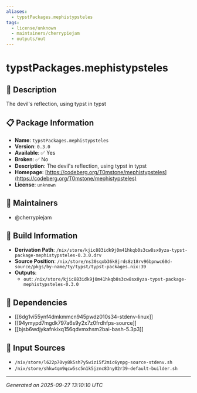 ```yaml
---
aliases:
  - typstPackages.mephistypsteles
tags:
  - license/unknown
  - maintainers/cherrypiejam
  - outputs/out
---
```


# typstPackages.mephistypsteles

## 📝 Description

The devil's reflection, using typst in typst

## 📋 Package Information

- **Name**: `typstPackages.mephistypsteles`
- **Version**: `0.3.0`
- **Available**: ✅ Yes
- **Broken**: ✅ No
- **Description**: The devil's reflection, using typst in typst
- **Homepage**: [https://codeberg.org/T0mstone/mephistypsteles](https://codeberg.org/T0mstone/mephistypsteles)
- **License**: `unknown`
## 👥 Maintainers

- @cherrypiejam


## 🔧 Build Information

- **Derivation Path**: `/nix/store/kjic883idk9j0m41hkqb0s3cw8sx0yza-typst-package-mephistypsteles-0.3.0.drv`
- **Source Position**: `/nix/store/ns30sqxb36k8jrds8z18rv96bpnwc60d-source/pkgs/by-name/ty/typst/typst-packages.nix:39`
- **Outputs**:
  - `out`:  `/nix/store/kjic883idk9j0m41hkqb0s3cw8sx0yza-typst-package-mephistypsteles-0.3.0`

## 🔗 Dependencies

- [[6dg1vi55ynf4dmkmmcn945pwdz010s34-stdenv-linux]]
- [[94ymypd7mgdk797a6s9y2x7z0frdhfps-source]]
- [[bjsb6wdjykafnkixq156qdvmxhsm2bai-bash-5.3p3]]

## 📁 Input Sources

- `/nix/store/l622p70vy8k5sh7y5wizi5f2mic6ynpg-source-stdenv.sh`
- `/nix/store/shkw4qm9qcw5sc5n1k5jznc83ny02r39-default-builder.sh`

---
*Generated on 2025-09-27 13:10:10 UTC*
